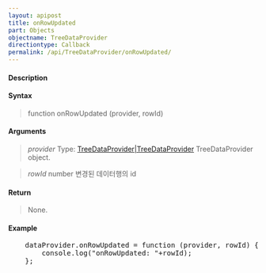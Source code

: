 ```yaml
---
layout: apipost
title: onRowUpdated
part: Objects
objectname: TreeDataProvider
directiontype: Callback
permalink: /api/TreeDataProvider/onRowUpdated/
---
```



#### Description

> 

#### Syntax

> function onRowUpdated (provider, rowId)

#### Arguments

> *provider*
> Type: [TreeDataProvider|TreeDataProvider](/api/TreeDataProvider/)
> TreeDataProvider object.

> *rowId*
> number
> 변경된 데이터행의 id

#### Return

> None.

#### Example

<pre class="prettyprint">
    dataProvider.onRowUpdated = function (provider, rowId) {
        console.log("onRowUpdated: "+rowId);
    };
</pre>

